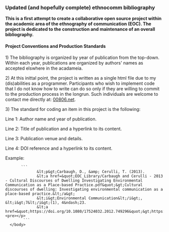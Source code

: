 <!DOCTYPE html>
<html>

   <head>
      <h3>Updated (and hopefully complete) ethnocomm bibliography</h3>
      <p><b>This is a first attempt to create a collaborative open source project within the academic area of the ethnography of communication (EOC). The project is dedicated to the construction and maintenance of an overall bibliography.</b></p>
   </head>
	
   <body>
        <h4>Project Conventions and Production Standards</h2>
            <p>1) The bibliography is organized by year of publication from the top-down. Within each year, publications are organized by authors' names as accepted elswhere in the acadameia.</p>
            <p>2) At this inittal point, the project is written as a single html file due to my (dis)abilities as a programmer. Participants who wish to implement code that I do not know how to write can do so only if they are willing to commit to the production process in the longrun. Such              
                      individuals are welcome to contact me directly at: <a href="https://00806.net/?page_id=7">00806.net</a>.</p>       
            <p>3) The standard for coding an item in this project is the following:</p>
            <p>Line 1: Author name and year of publication.</p>
            <p>Line 2: Title of publication and a hyperlink to its content.</p>
            <p>Line 3: Publication venue and details.</p>
            <p>Line 4: DOI reference and a hyperlink to its content.</p>
            <p>Example:</p>
            
           ```
                  &lt;p&gt;Carbaugh, D., &amp; Cerulli, T. (2013).
                  &lt;a href=&quot;EOC_Library/Carbaugh and Cerulli - 2013 - Cultural Discourses of Dwelling Investigating Environmental Communication as a Place-based Practice.pdf&quot;&gt;Cultural discourses of dwelling: Investigating environmental communication as a place-based practice.&lt;/a&gt;
                  &lt;i&gt;Environmental Communication&lt;/i&gt;, &lt;i&gt;7&lt;/i&gt;(1), 4&ndash;23. 
   		          &lt;a href=&quot;https://doi.org/10.1080/17524032.2012.749296&quot;&gt;https://doi.org/10.1080/17524032.2012.749296&lt;/a&gt;&lt;p&gt;<pre></p>
   		    ```       
      </body> 
 
 </html>